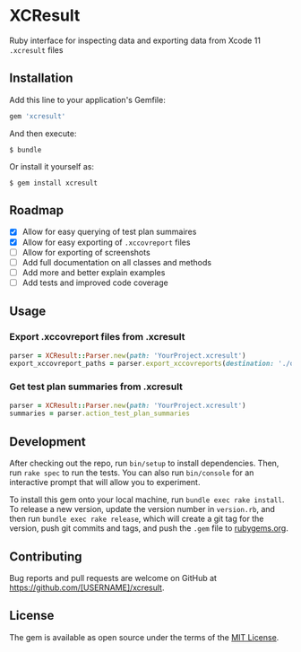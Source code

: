 # XCResult

Ruby interface for inspecting data and exporting data from Xcode 11 `.xcresult` files

## Installation

Add this line to your application's Gemfile:

```ruby
gem 'xcresult'
```

And then execute:

    $ bundle

Or install it yourself as:

    $ gem install xcresult

## Roadmap

- [x] Allow for easy querying of test plan summaires
- [x] Allow for easy exporting of `.xccovreport` files
- [ ] Allow for exporting of screenshots
- [ ] Add full documentation on all classes and methods
- [ ] Add more and better explain examples
- [ ] Add tests and improved code coverage

## Usage

### Export .xccovreport files from .xcresult

```rb
parser = XCResult::Parser.new(path: 'YourProject.xcresult')
export_xccovreport_paths = parser.export_xccovreports(destination: './outputs')
```

### Get test plan summaries from .xcresult

```rb
parser = XCResult::Parser.new(path: 'YourProject.xcresult')
summaries = parser.action_test_plan_summaries
```

## Development

After checking out the repo, run `bin/setup` to install dependencies. Then, run `rake spec` to run the tests. You can also run `bin/console` for an interactive prompt that will allow you to experiment.

To install this gem onto your local machine, run `bundle exec rake install`. To release a new version, update the version number in `version.rb`, and then run `bundle exec rake release`, which will create a git tag for the version, push git commits and tags, and push the `.gem` file to [rubygems.org](https://rubygems.org).

## Contributing

Bug reports and pull requests are welcome on GitHub at https://github.com/[USERNAME]/xcresult.

## License

The gem is available as open source under the terms of the [MIT License](https://opensource.org/licenses/MIT).
